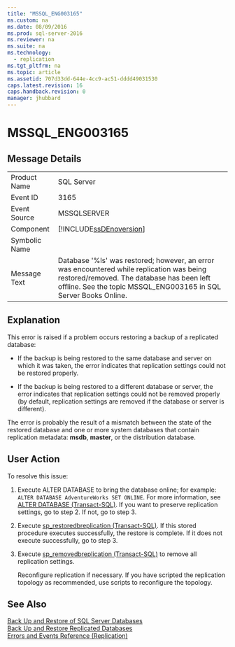 ```yaml
---
title: "MSSQL_ENG003165"
ms.custom: na
ms.date: 08/09/2016
ms.prod: sql-server-2016
ms.reviewer: na
ms.suite: na
ms.technology: 
  - replication
ms.tgt_pltfrm: na
ms.topic: article
ms.assetid: 707d33dd-644e-4cc9-ac51-dddd49031530
caps.latest.revision: 16
caps.handback.revision: 0
manager: jhubbard
---
```

# MSSQL_ENG003165
## Message Details  
  
|||  
|-|-|  
|Product Name|SQL Server|  
|Event ID|3165|  
|Event Source|MSSQLSERVER|  
|Component|[!INCLUDE[ssDEnoversion](../../Topics/TopicNameContainA/tokens/ssDEnoversion_md.md)]|  
|Symbolic Name||  
|Message Text|Database '%ls' was restored; however, an error was encountered while replication was being restored/removed. The database has been left offline. See the topic MSSQL_ENG003165 in SQL Server Books Online.|  
  
## Explanation  
 This error is raised if a problem occurs restoring a backup of a replicated database:  
  
-   If the backup is being restored to the same database and server on which it was taken, the error indicates that replication settings could not be restored properly.  
  
-   If the backup is being restored to a different database or server, the error indicates that replication settings could not be removed properly (by default, replication settings are removed if the database or server is different).  
  
 The error is probably the result of a mismatch between the state of the restored database and one or more system databases that contain replication metadata: **msdb**, **master**, or the distribution database.  
  
## User Action  
 To resolve this issue:  
  
1.  Execute ALTER DATABASE to bring the database online; for example: `ALTER DATABASE AdventureWorks SET ONLINE`. For more information, see [ALTER DATABASE (Transact-SQL)](assetId:///15f8affd-8f39-4021-b092-0379fc6983da). If you want to preserve replication settings, go to step 2. If not, go to step 3.  
  
2.  Execute [sp_restoredbreplication (Transact-SQL)](assetId:///a2c5ee32-e6d9-46e9-8031-8ff13c20acf7). If this stored procedure executes successfully, the restore is complete. If it does not execute successfully, go to step 3.  
  
3.  Execute [sp_removedbreplication (Transact-SQL)](assetId:///cb98d571-d1eb-467b-91f7-a6e091009672) to remove all replication settings.  
  
     Reconfigure replication if necessary. If you have scripted the replication topology as recommended, use scripts to reconfigure the topology.  
  
## See Also  
 [Back Up and Restore of SQL Server Databases](../../Topics/TopicNameNotContainA/Back-Up-and-Restore-of-SQL-Server-Databases.md)   
 [Back Up and Restore Replicated Databases](../../Topics/TopicNameNotContainA/Back-Up-and-Restore-Replicated-Databases.md)   
 [Errors and Events Reference (Replication)](../../Topics/TopicNameNotContainA/Errors-and-Events-Reference--Replication-.md)
